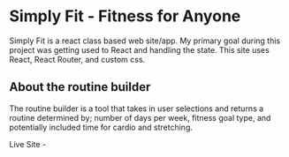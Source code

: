 # Simply Fit - Fitness for Anyone

Simply Fit is a react class based web site/app. My primary goal during this project was getting used to React and handling the state. This site uses React, React Router, and custom css.

## About the routine builder
The routine builder is a tool that takes in user selections and returns a routine determined by; number of days per week, fitness goal type, and potentially included time for cardio and stretching.

Live Site - 